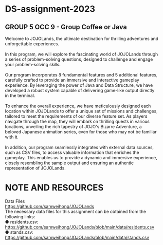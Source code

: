 # DS-assignment-2023
## GROUP 5 OCC 9 - Group Coffee or Java<br>

Welcome to JOJOLands, the ultimate destination for thrilling adventures and unforgettable experiences. <br><br>
In this program, we will explore the fascinating world of JOJOLands through a series of problem-solving questions, designed to challenge and engage your problem-solving skills.<br><br>
Our program incorporates 8 fundamental features and 5 additional features, carefully crafted to provide an immersive and interactive gameplay experience. By leveraging the power of Java and Data Structure, we have developed a robust system capable of delivering game-like output directly in the terminal.<br><br>
To enhance the overall experience, we have meticulously designed each location within JOJOLands to offer a unique set of missions and challenges, tailored to meet the requirements of our diverse feature set. As players navigate through the map, they will embark on thrilling quests in various locations, unveiling the rich tapestry of JOJO's Bizarre Adventure, a beloved Japanese animation series, even for those who may not be familiar with it.<br><br>
In addition, our program seamlessly integrates with external data sources, such as CSV files, to access valuable information that enriches the gameplay. This enables us to provide a dynamic and immersive experience, closely resembling the sample output and ensuring an authentic representation of JOJOLands.<br>


# **NOTE AND RESOURCES**
Data Files <br>
https://github.com/samweihong/JOJOLands <br>
The necessary data files for this assignment can be obtained from the following links: <br>
● residents.csv: https://github.com/samweihong/JOJOLands/blob/main/data/residents.csv <br>
● stands.csv: https://github.com/samweihong/JOJOLands/blob/main/data/stands.csv
 <br>

